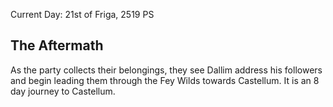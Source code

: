 Current Day: 21st of Friga, 2519 PS

## The Aftermath
As the party collects their belongings, they see Dallim address his followers and begin leading them through the Fey Wilds towards Castellum. It is an 8 day journey to Castellum.